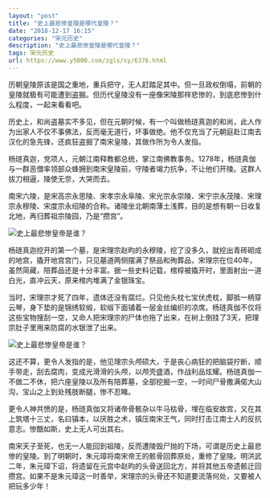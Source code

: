 ```yaml
---
layout: "post"
title: "史上最悲惨皇陵是哪代皇陵？"
date: "2018-12-17 16:15"
categories: "宋元历史"
description: "史上最悲惨皇陵是哪代皇陵？"
tags: 宋元历史
url: https://www.y5000.com/zgls/sy/6376.html
---
```






历朝皇陵原该是国之重地，重兵把守，无人赶踏足其中。但一旦政权倒塌，前朝的皇陵就极有可能遭到盗掘。但历代皇陵没有一座像宋陵那样悲惨的，到底悲惨到什么程度，一起来看看吧。

历史上，和尚盗墓实不多见，但在元朝时候，有一个叫做杨琏真迦的和尚，此人作为出家人不仅不事佛法，反而毫无道行，坏事做绝。他不仅充当了元朝庭赴江南去汉化的急先锋，还疯狂盗掘了南宋皇陵，其做作所为令人发指。

杨琏真迦，党项人，元朝江南释教都总统，掌江南佛教事务。1278年，杨琏真伽与一群恶僧率领部众蜂拥到南宋皇陵前，守陵者竭力抗争，不让他们开陵。这群人拔刀相逼，陵使无奈，大哭而去。

南宋六陵，是宋高宗永思陵、宋孝宗永阜陵、宋光宗永崇陵、宋宁宗永茂陵、宋理宗永穆陵、宋度宗永绍陵的合称。诸陵坐北朝南薄土浅葬，目的是想有朝一日收复北地，再归葬祖宗陵园，乃是“攒宫”。

![史上最悲惨皇帝是谁？](/uploads/allimg/161202/6-16120209534a50.JPG)

杨琏真迦挖开的第一个墓，是宋理宗赵昀的永穆陵，挖了没多久，就挖出青砖砌成的地宫，撬开地宫宫门，只见墓道两侧摆满了祭品和殉葬品，宋理宗在位40年，虽然简藏，陪葬品还是十分丰富。据一些史料记载，棺椁被撬开时，里面射出一道白光，直冲云天，原来棺内堆满了金银珠宝。

当时，宋理宗才死了四年，遗体还没有腐烂。只见他头枕七宝伏虎枕，脚抵一柄穿云琴，身下垫的是锦绣软缎，软缎下面铺着一层金丝编织的凉席。杨琏真伽不仅将这些宝物搜刮一空，又命人把宋理宗的尸体也拖了出来，在树上倒挂了3天，把理宗肚子里用来防腐的水银泄了出来。

![史上最悲惨皇帝是谁？](/uploads/allimg/161202/6-1612020954031D.JPG)

这还不算，更令人发指的是，他见理宗头颅硕大，于是丧心病狂的把脑袋拧断，顺手带走，刮去腐肉，变成光滑滑的头颅，以颅壳盛酒，作战利品炫耀。杨琏真伽一不做二不休，把六座皇陵以及所有陪葬墓，全部挖掘一空，一时间尸骨撒满偌大山沟，宝山之上到处残肢断腿，惨不忍睹。

更令人神共愤的是，杨琏真伽又将诸帝骨骸杂以牛马枯骨，埋在临安故宫，又在其上筑塔十三丈，名曰镇本，以厌胜之术，镇压南宋王气，同时打击江南士人的反抗意志。惨酷如斯，史上无人可出其右。

南宋天子至死，也无一人能回到祖陵，反而遭陵毁尸抛的下场，可谓是历史上最悲惨的皇陵。到了明朝时，朱元璋将南宋帝王的骸骨回葬原处，重修了皇陵。明洪武二年，朱元璋下诏，将遗留在元宫中赵昀的头骨送回北方，并将其他五帝遗骸迁回攒宫。如果不是朱元璋这一时善举，宋理宗的头骨还不知道要流落何处，又要被人把玩多少年！
